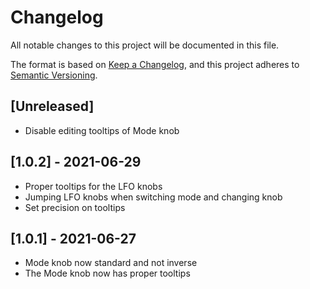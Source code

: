 # Changelog

All notable changes to this project will be documented in this file.

The format is based on [Keep a Changelog](https://keepachangelog.com/en/1.0.0/),
and this project adheres to [Semantic Versioning](https://semver.org/spec/v2.0.0.html).

## [Unreleased]
- Disable editing tooltips of Mode knob 


## [1.0.2] - 2021-06-29
- Proper tooltips for the LFO knobs
- Jumping LFO knobs when switching mode and changing knob
- Set precision on tooltips

## [1.0.1] - 2021-06-27
- Mode knob now standard and not inverse
- The Mode knob now has proper tooltips